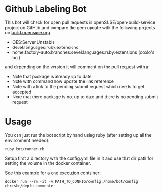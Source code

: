 # Github Labeling Bot

This bot will check for open pull requests in openSUSE/open-build-service project on GitHub and compare the gem update with the following projects on 
[build.opensuse.org](https://build.opensuse.org)

- OBS:Server:Unstable 
- devel:languages:ruby:extensions
- home:factory-auto:branches:devel:languages:ruby:extensions (coolo's bot)

and depending on the version it will comment on the pull request with a:

- Note that package is already up to date
- Note with command how update the link reference
- Note with a link to the pending submit request which needs to get accepted
- Note that there package is not up to date and there is no pending submit request

# Usage

You can just run the bot script by hand using ruby (after setting up all the environment needed):

```
ruby bot/runner.rb
```

Setup first a directory with the config.yml file in it and use that dir path for setting the volume in the docker container.

See this example for a one execution container:
```
docker run --rm -it -v PATH_TO_CONFIG/config:/home/bot/config chrisbr/depfu-commenter
```
